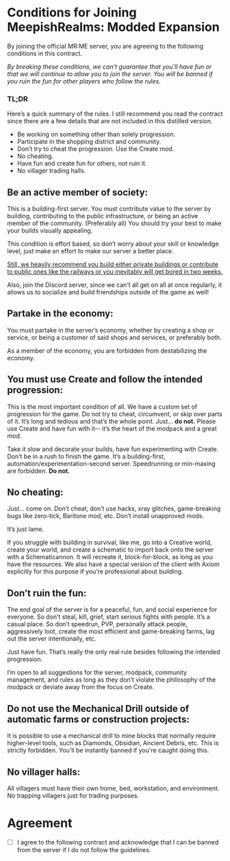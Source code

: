 # Conditions for Joining MeepishRealms: Modded Expansion
By joining the official MR:ME server, you are agreeing to the following conditions in this contract. 

*By breaking these conditions, we can’t guarantee that you’ll have fun or that we will continue to allow you to join the server. You will be banned if you ruin the fun for other players who follow the rules.*

### TL;DR
Here’s a quick summary of the rules. I still recommend you read the contract since there are a few details that are not included in this distilled version.

- Be working on something other than solely progression.
- Participate in the shopping district and community.
- Don’t try to cheat the progression. Use the Create mod.
- No cheating.
- Have fun and create fun for others, not ruin it.
- No villager trading halls.

## Be an active member of society:
This is a building-first server. You must contribute value to the server by building, contributing to the public infrastructure, or being an active member of the community. (Preferably all) You should try your best to make your builds visually appealing. 

This condition is effort based, so don’t worry about your skill or knowledge level, just make an effort to make our server a better place.

<u>Still, we heavily recommend you build either private buildings or contribute to public ones like the railways or you inevitably will get bored in two weeks.</u>

Also, join the Discord server, since we can’t all get on all at once regularly, it allows us to socialize and build friendships outside of the game as well!

## Partake in the economy:
You must partake in the server’s economy, whether by creating a shop or service, or being a customer of said shops and services, or preferably both. 

As a member of the economy, you are forbidden from destabilizing the economy.

## You must use Create and follow the intended progression:
This is the most important condition of all. We have a custom set of progression for the game. Do not try to cheat, circumvent, or skip over parts of it. It’s long and tedious and that’s the whole point. Just… **do not.** Please use Create and have fun with it-- it’s the heart of the modpack and a great mod.

Take it slow and decorate your builds, have fun experimenting with Create. Don’t be in a rush to finish the game. It’s a building-first, automation/experimentation-second server. Speedrunning or min-maxing are forbidden. **Do not.**

## No cheating:
Just… come on. Don’t cheat, don’t use hacks, xray glitches, game-breaking bugs like zero-tick, Baritone mod, etc. Don’t install unapproved mods. 

It’s just lame.

If you struggle with building in survival, like me, go into a Creative world, create your world, and create a schematic to import back onto the server with a Schematicannon. It will recreate it, block-for-block, as long as you have the resources. We also have a special version of the client with Axiom explicitly for this purpose if you’re professional about building.

## Don’t ruin the fun:
The end goal of the server is for a peaceful, fun, and social experience for everyone. So don’t steal, kill, grief, start serious fights with people. It’s a casual place. So don’t speedrun, PVP, personally attack people, aggressively loot, create the most efficient and game-breaking farms, lag out the server intentionally, etc.

Just have fun. That’s really the only real rule besides following the intended progression.

I’m open to all suggestions for the server, modpack, community management, and rules as long as they don’t violate the philosophy of the modpack or deviate away from the focus on Create.

## Do not use the Mechanical Drill outside of automatic farms or construction projects:
It is possible to use a mechanical drill to mine blocks that normally require higher-level tools, such as Diamonds, Obsidian, Ancient Debris, etc. This is strictly forbidden. You'll be instantly banned if you're caught doing this.

## No villager halls:
All villagers must have their own home, bed, workstation, and environment. No trapping villagers just for trading purposes.

# Agreement
- [ ] I agree to the following contract and acknowledge that I can be banned from the server if I do not follow the guidelines.
